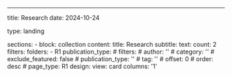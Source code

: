 ---
title: Research
date: 2024-10-24

type: landing

sections:
    - block: collection
    content:
      title: Research
      subtitle:
      text:
      count: 2
      filters:
        folders:
          - R1
        publication_type: 
      # filters:
      #   author: ''
      #   category: ''
      #   exclude_featured: false
      #   publication_type: ''
      #   tag: ''
      # offset: 0
      # order: desc
      # page_type: R1
    design:
      view: card
      columns: '1'
